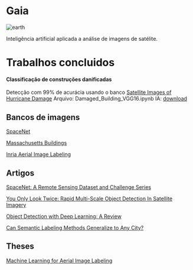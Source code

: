# Gaia
![earth](https://earthseeds.space/header/earth-header-3.jpg)

Inteligência artificial aplicada a análise de imagens de satélite.

# Trabalhos concluidos
#### Classificação de construções danificadas
Detecção com 99% de acurácia usando o banco [Satellite Images of Hurricane Damage](https://www.kaggle.com/kmader/satellite-images-of-hurricane-damage)
Arquivo: Damaged_Building_VGG16.ipynb
IA: [download](https://drive.google.com/file/d/1lwi20f40HSS88xJxOTkkxp90tFOXxsna/view?usp=sharing)

## Bancos de imagens
[SpaceNet](https://spacenet.ai/datasets/)

[Massachusetts Buildings ](https://www.kaggle.com/balraj98/massachusetts-buildings-dataset)

[Inria Aerial Image Labeling](https://project.inria.fr/aerialimagelabeling/)

## Artigos
[SpaceNet: A Remote Sensing Dataset and Challenge Series](https://arxiv.org/abs/1807.01232)

[You Only Look Twice: Rapid Multi-Scale Object Detection In Satellite Imagery](https://arxiv.org/abs/1805.09512)

[Object Detection with Deep Learning: A Review](https://arxiv.org/abs/1807.05511)

[Can Semantic Labeling Methods Generalize to Any City?](https://hal.inria.fr/hal-01468452/document)

## Theses
[Machine Learning for Aerial Image Labeling](https://www.cs.toronto.edu/~vmnih/docs/Mnih_Volodymyr_PhD_Thesis.pdf)
